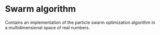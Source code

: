 # Swarm algorithm

Contains an implementation of the particle swarm optimization algorithm in a multidimensional space of real numbers.

